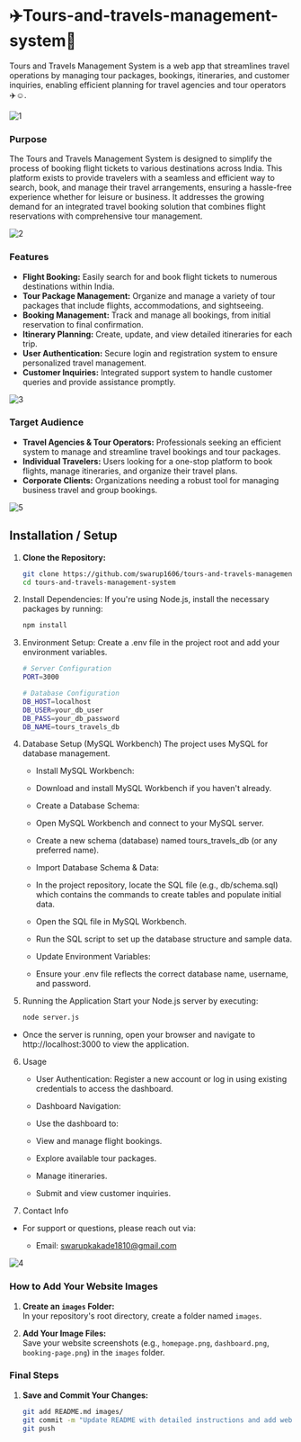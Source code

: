 # ✈️Tours-and-travels-management-system🌆
Tours and Travels Management System is a web app that streamlines travel operations by managing tour packages, bookings, itineraries, and customer inquiries, enabling efficient planning for travel agencies and tour operators✈️☺️.

![1](https://github.com/user-attachments/assets/6ee9650b-96ed-408f-b10f-c8cb2e1b79b1)

### Purpose
The Tours and Travels Management System is designed to simplify the process of booking flight tickets to various destinations across India. This platform exists to provide travelers with a seamless and efficient way to search, book, and manage their travel arrangements, ensuring a hassle-free experience whether for leisure or business. It addresses the growing demand for an integrated travel booking solution that combines flight reservations with comprehensive tour management.

![2](https://github.com/user-attachments/assets/62e621f6-5f4b-48d2-adef-7792513ca81d)

### Features
- **Flight Booking:** Easily search for and book flight tickets to numerous destinations within India.
- **Tour Package Management:** Organize and manage a variety of tour packages that include flights, accommodations, and sightseeing.
- **Booking Management:** Track and manage all bookings, from initial reservation to final confirmation.
- **Itinerary Planning:** Create, update, and view detailed itineraries for each trip.
- **User Authentication:** Secure login and registration system to ensure personalized travel management.
- **Customer Inquiries:** Integrated support system to handle customer queries and provide assistance promptly.

![3](https://github.com/user-attachments/assets/2d52ba7e-04c0-46d3-beef-3c33875348e0)

### Target Audience
- **Travel Agencies & Tour Operators:** Professionals seeking an efficient system to manage and streamline travel bookings and tour packages.
- **Individual Travelers:** Users looking for a one-stop platform to book flights, manage itineraries, and organize their travel plans.
- **Corporate Clients:** Organizations needing a robust tool for managing business travel and group bookings.

![5](https://github.com/user-attachments/assets/85ed9229-1090-4b21-a4b2-5916a6f92eea)


## Installation / Setup

1. **Clone the Repository:**
   ```bash 
   git clone https://github.com/swarup1606/tours-and-travels-management-system.git
   cd tours-and-travels-management-system
   
2. Install Dependencies: If you're using Node.js, install the necessary packages by running:
   ```bash 
   npm install

3. Environment Setup: Create a .env file in the project root and add your environment variables.
   ```bash
   # Server Configuration
   PORT=3000
   
   # Database Configuration
   DB_HOST=localhost
   DB_USER=your_db_user
   DB_PASS=your_db_password
   DB_NAME=tours_travels_db

4. Database Setup (MySQL Workbench)
The project uses MySQL for database management.

   - Install MySQL Workbench:
   - Download and install MySQL Workbench if you haven't already.
   
   - Create a Database Schema:
   
   - Open MySQL Workbench and connect to your MySQL server.
   - Create a new schema (database) named tours_travels_db (or any preferred name).
   - Import Database Schema & Data:
   
   - In the project repository, locate the SQL file (e.g., db/schema.sql) which contains the commands to create tables and populate initial data.
   - Open the SQL file in MySQL Workbench.
   - Run the SQL script to set up the database structure and sample data.
   - Update Environment Variables:
   - Ensure your .env file reflects the correct database name, username, and password.

5. Running the Application
   Start your Node.js server by executing:
   ```bash
   node server.js
-    Once the server is running, open your browser and navigate to http://localhost:3000 to view the application.

6. Usage
   - User Authentication:
      Register a new account or log in using existing credentials to access the dashboard.
   
   - Dashboard Navigation:
   - Use the dashboard to:
   
   - View and manage flight bookings.
   - Explore available tour packages.
   - Manage itineraries.
   - Submit and view customer inquiries.

7. Contact Info
- For support or questions, please reach out via:

   - Email: swarupkakade1810@gmail.com
     
![4](https://github.com/user-attachments/assets/744954cc-d860-4923-ab0d-13b6f8947ec2)
 
  
### How to Add Your Website Images

1. **Create an `images` Folder:**  
   In your repository's root directory, create a folder named `images`.

2. **Add Your Image Files:**  
   Save your website screenshots (e.g., `homepage.png`, `dashboard.png`, `booking-page.png`) in the `images` folder.

### Final Steps

1. **Save and Commit Your Changes:**  
   ```bash
   git add README.md images/
   git commit -m "Update README with detailed instructions and add website images"
   git push
